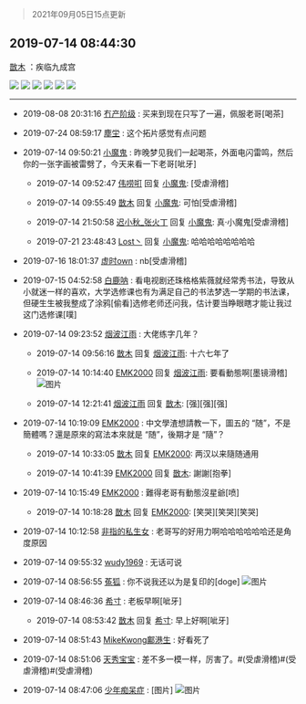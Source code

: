 > 2021年09月05日15点更新
<link rel="stylesheet" href="https://cdn.jsdelivr.net/gh/taotie6/sampleJSON@main/css/photo_show.css">


 ## 2019-07-14 08:44:30 

 [㪚木](https://www.coolapk.com/feed/12724169?shareKey=MDRlYjQ0M2UyYTRkNjEzMTc0YzA~) ：疾临九成宫 

<div class="album">
<img class="img-item" src="https://image.coolapk.com/feed/2019/0714/08/1081091_a37b415f_5063_8012@1474x1080.jpeg" />
<img class="img-item" src="https://image.coolapk.com/feed/2019/0714/08/1081091_4dec92e0_5063_8014@1481x1080.jpeg" />
<img class="img-item" src="https://image.coolapk.com/feed/2019/0714/08/1081091_62e8c1e6_5063_8016@1477x1080.jpeg" />
<img class="img-item" src="https://image.coolapk.com/feed/2019/0714/08/1081091_5cc00904_5063_8018@1486x1080.jpeg" />
<img class="img-item" src="https://image.coolapk.com/feed/2019/0714/08/1081091_bc23c5cf_5063_8019@1519x1080.jpeg" />
<img class="img-item" src="https://image.coolapk.com/feed/2019/0714/08/1081091_b4780dc6_5063_8021@1475x1080.jpeg" />
</div>

 ------- 

- 2019-08-08 20:31:16 [冇产阶级](uid=594544) : 买来到现在只写了一遍，佩服老哥[喝茶] 

- 2019-07-24 08:59:17 [塵坣](uid=1275103) : 这个拓片感觉有点问题 

- 2019-07-14 09:50:21 [小魔鬼](uid=673514) : 昨晚梦见我们一起喝茶，外面电闪雷鸣，然后你的一张字画被雷劈了，今天来看一下老哥[呲牙] 

    - 2019-07-14 09:52:47 [伟唠咑](uid=488448) 回复 [小魔鬼](uid=673514): [受虐滑稽] 

    - 2019-07-14 09:55:49 [㪚木](uid=1081091) 回复 [小魔鬼](uid=673514): 可怕[受虐滑稽] 

    - 2019-07-14 21:50:58 [迟小秋_张火丁](uid=2162943) 回复 [小魔鬼](uid=673514): 真·小魔鬼[受虐滑稽] 

    - 2019-07-21 23:48:43 [Lost丶](uid=748418) 回复 [小魔鬼](uid=673514): 哈哈哈哈哈哈哈哈 

- 2019-07-16 18:01:37 [虚时own](uid=2225215) : nb[受虐滑稽] 

- 2019-07-15 04:52:58 [白鹿呐](uid=2607621) : 看电视剧还珠格格紫薇就经常秀书法，导致从小就迷一样的喜欢，大学选修课也有为满足自己的书法梦选一学期的书法课，但硬生生被我整成了涂鸦[偷看]选修老师还问我，估计要当睁眼瞎才能让我过这门选修课[噗] 

- 2019-07-14 09:23:52 [烟波江雨](uid=762889) : 大佬练字几年？ 

    - 2019-07-14 09:56:16 [㪚木](uid=1081091) 回复 [烟波江雨](uid=762889): 十六七年了 

    - 2019-07-14 10:14:40 [EMK2000](uid=381916) 回复 [烟波江雨](uid=762889): 要看動態啊[墨镜滑稽] ![图片](https://image.coolapk.com/feed/2019/0714/10/381916_51f99ee2_0478_6594@1069x1530.png)

    - 2019-07-14 12:21:41 [烟波江雨](uid=762889) 回复 [㪚木](uid=1081091): [强][强][强] 

- 2019-07-14 10:19:09 [EMK2000](uid=381916) : 中文學渣想請教一下，圖五的 “随”，不是簡體嗎？還是原來的寫法本來就是 “随”，後期才是 “隨”？ 

    - 2019-07-14 10:33:05 [㪚木](uid=1081091) 回复 [EMK2000](uid=381916): 两汉以来隨随通用 

    - 2019-07-14 10:41:39 [EMK2000](uid=381916) 回复 [㪚木](uid=1081091): 謝謝[抱拳] 

- 2019-07-14 10:15:49 [EMK2000](uid=381916) : 難得老哥有動態沒星爺[喷] 

    - 2019-07-14 10:18:28 [㪚木](uid=1081091) 回复 [EMK2000](uid=381916): [笑哭][笑哭][笑哭] 

- 2019-07-14 10:12:58 [非指的私生女](uid=1309340) : 老哥写的好用力啊哈哈哈哈哈哈还是角度原因 

- 2019-07-14 09:55:32 [wudy1969](uid=1858066) : 无话可说 

- 2019-07-14 08:56:55 [菟狐](uid=1752036) : 你不说我还以为是复印的[doge] ![图片](https://image.coolapk.com/feed/2019/0714/08/1752036_5852b65f_5813_4412@500x333.jpeg)

- 2019-07-14 08:46:36 [希寸](uid=634910) : 老板早啊[呲牙] 

    - 2019-07-14 08:53:42 [㪚木](uid=1081091) 回复 [希寸](uid=634910): 早上好啊[呲牙] 

- 2019-07-14 08:51:43 [MikeKwong鄺港生](uid=1316828) : 好看死了 

- 2019-07-14 08:51:06 [天秀宝宝](uid=1779214) : 差不多一模一样，厉害了。#(受虐滑稽)#(受虐滑稽)#(受虐滑稽) 

- 2019-07-14 08:47:06 [少年痴呆症](uid=749213) : [图片] ![图片](https://image.coolapk.com/feed/2019/0714/08/749213_492a729f_5224_0426@85x91.jpeg)

